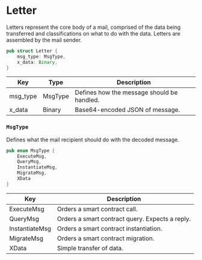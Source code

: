 # Letter

Letters represent the core body of a mail, comprised of the data being transferred and classifications on what to do with the data. Letters are assembled by the mail sender.&#x20;

```rust
pub struct Letter {
    msg_type: MsgType, 
    x_data: Binary, 
}
```

| Key       | Type    | Description                                 |
| --------- | ------- | ------------------------------------------- |
| msg\_type | MsgType | Defines how the message should be handled.  |
| x\_data   | Binary  | Base64-encoded JSON of message.             |



### `MsgType`

Defines what the mail recipient should do with the decoded message.&#x20;

```rust
pub enum MsgType {
    ExecuteMsg, 
    QueryMsg, 
    InstantiateMsg, 
    MigrateMsg, 
    XData 
}
```

| Key            | Description                                      |
| -------------- | ------------------------------------------------ |
| ExecuteMsg     | Orders a smart contract call.                    |
| QueryMsg       | Orders a smart contract query. Expects a reply.  |
| InstantiateMsg | Orders a smart contract instantiation.           |
| MigrateMsg     | Orders a smart contract migration.               |
| XData          | Simple transfer of data.                         |

